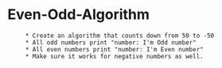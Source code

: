# Even-Odd-Algorithm

         * Create an algorithm that counts down from 50 to -50
         * All odd numbers print "number: I'm Odd number"
         * All even numbers print "number: I'm Even number"
         * Make sure it works for negative numbers as well.
